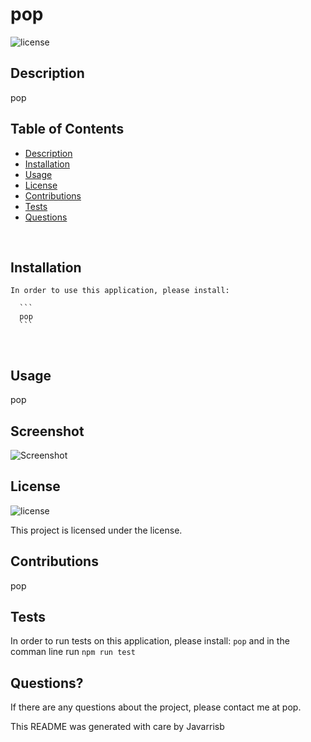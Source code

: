 

  # pop <br />

  ![license](https://img.shields.io/badge/License-ISC-blue.svg) <br />
   
  ## Description
  pop <br />


  ## Table of Contents

  - [Description](#description)
  - [Installation](#installation)
  - [Usage](#usage)
  - [License](#license)
  - [Contributions](#contributions)
  - [Tests](#tests)
  - [Questions](#questions)

  <br />

  ## Installation

  ```
  In order to use this application, please install:
    
    ```
    pop
    ```
  ```
  <br />

  ## Usage

  pop <br />

  ## Screenshot 

  ![Screenshot ](https://user-images.githubusercontent.com/89273544/145730253-4d1c7558-2490-472f-93af-4f62fc11ceec.png)

  ## License
  ![license](https://img.shields.io/badge/License-ISC-blue.svg)

  
  This project is licensed under the  license. <br />

  ## Contributions

  pop <br />

  ## Tests 

  In order to run tests on this application, please install:
    ```
    pop
    ```
    and in the comman line run `npm run test` <br />

  ## Questions?

  If there are any questions about the project, please contact me at pop.
    

  This README was generated with care by Javarrisb
